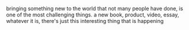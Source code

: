 bringing something new to the world that not many people have done, is one of the most challenging things. a new book, product, video, essay, whatever it is, there's just this interesting thing that is happening